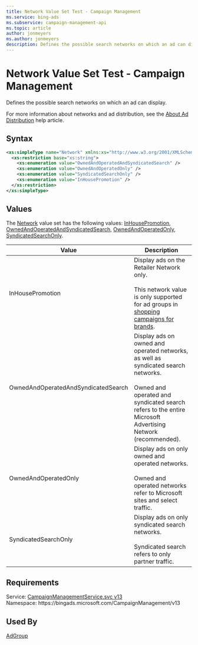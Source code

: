 ```yaml
---
title: Network Value Set Test - Campaign Management
ms.service: bing-ads
ms.subservice: campaign-management-api
ms.topic: article
author: jonmeyers
ms.author: jonmeyers
description: Defines the possible search networks on which an ad can display.(test)
---
```

# Network Value Set Test - Campaign Management
Defines the possible search networks on which an ad can display.

For more information about networks and ad distribution, see the [About Ad Distribution](https://help.ads.microsoft.com/#apex/3/en/50871/0) help article.

## Syntax
```xml
<xs:simpleType name="Network" xmlns:xs="http://www.w3.org/2001/XMLSchema">
  <xs:restriction base="xs:string">
    <xs:enumeration value="OwnedAndOperatedAndSyndicatedSearch" />
    <xs:enumeration value="OwnedAndOperatedOnly" />
    <xs:enumeration value="SyndicatedSearchOnly" />
    <xs:enumeration value="InHousePromotion" />
  </xs:restriction>
</xs:simpleType>
```

## <a name="values"></a>Values

The [Network](network.md) value set has the following values: [InHousePromotion](#inhousepromotion), [OwnedAndOperatedAndSyndicatedSearch](#ownedandoperatedandsyndicatedsearch), [OwnedAndOperatedOnly](#ownedandoperatedonly), [SyndicatedSearchOnly](#syndicatedsearchonly).

|Value|Description|
|-----------|---------------|
|<a name="inhousepromotion"></a>InHousePromotion|Display ads on the Retailer Network only.<br/><br/>This network value is only supported for ad groups in [shopping campaigns for brands](../guides/product-ads.md#setup-cooperative).|
|<a name="ownedandoperatedandsyndicatedsearch"></a>OwnedAndOperatedAndSyndicatedSearch|Display ads on owned and operated networks, as well as syndicated search networks.<br/><br/>Owned and operated and syndicated search refers to the entire Microsoft Advertising Network (recommended).|
|<a name="ownedandoperatedonly"></a>OwnedAndOperatedOnly|Display ads on only owned and operated networks.<br/><br/>Owned and operated networks refer to Microsoft sites and select traffic.|
|<a name="syndicatedsearchonly"></a>SyndicatedSearchOnly|Display ads on only syndicated search networks.<br/><br/>Syndicated search refers to only partner traffic.|

## Requirements
Service: [CampaignManagementService.svc v13](https://campaign.api.bingads.microsoft.com/Api/Advertiser/CampaignManagement/v13/CampaignManagementService.svc)  
Namespace: https\://bingads.microsoft.com/CampaignManagement/v13  

## Used By
[AdGroup](adgroup.md)  
